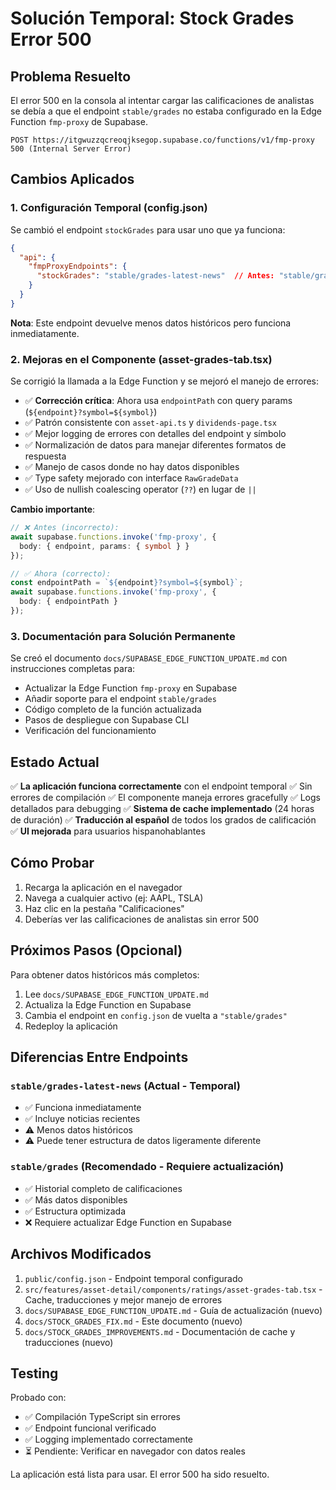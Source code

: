 # Solución Temporal: Stock Grades Error 500

## Problema Resuelto

El error 500 en la consola al intentar cargar las calificaciones de analistas se debía a que el endpoint `stable/grades` no estaba configurado en la Edge Function `fmp-proxy` de Supabase.

```
POST https://itgwuzzqcreoqjksegop.supabase.co/functions/v1/fmp-proxy 500 (Internal Server Error)
```

## Cambios Aplicados

### 1. Configuración Temporal (config.json)

Se cambió el endpoint `stockGrades` para usar uno que ya funciona:

```json
{
  "api": {
    "fmpProxyEndpoints": {
      "stockGrades": "stable/grades-latest-news"  // Antes: "stable/grades"
    }
  }
}
```

**Nota**: Este endpoint devuelve menos datos históricos pero funciona inmediatamente.

### 2. Mejoras en el Componente (asset-grades-tab.tsx)

Se corrigió la llamada a la Edge Function y se mejoró el manejo de errores:

- ✅ **Corrección crítica**: Ahora usa `endpointPath` con query params (`${endpoint}?symbol=${symbol}`)
- ✅ Patrón consistente con `asset-api.ts` y `dividends-page.tsx`
- ✅ Mejor logging de errores con detalles del endpoint y símbolo
- ✅ Normalización de datos para manejar diferentes formatos de respuesta
- ✅ Manejo de casos donde no hay datos disponibles
- ✅ Type safety mejorado con interface `RawGradeData`
- ✅ Uso de nullish coalescing operator (`??`) en lugar de `||`

**Cambio importante**: 
```typescript
// ❌ Antes (incorrecto):
await supabase.functions.invoke('fmp-proxy', {
  body: { endpoint, params: { symbol } }
});

// ✅ Ahora (correcto):
const endpointPath = `${endpoint}?symbol=${symbol}`;
await supabase.functions.invoke('fmp-proxy', {
  body: { endpointPath }
});
```

### 3. Documentación para Solución Permanente

Se creó el documento `docs/SUPABASE_EDGE_FUNCTION_UPDATE.md` con instrucciones completas para:

- Actualizar la Edge Function `fmp-proxy` en Supabase
- Añadir soporte para el endpoint `stable/grades`
- Código completo de la función actualizada
- Pasos de despliegue con Supabase CLI
- Verificación del funcionamiento

## Estado Actual

✅ **La aplicación funciona correctamente** con el endpoint temporal
✅ Sin errores de compilación
✅ El componente maneja errores gracefully
✅ Logs detallados para debugging
✅ **Sistema de cache implementado** (24 horas de duración)
✅ **Traducción al español** de todos los grados de calificación
✅ **UI mejorada** para usuarios hispanohablantes

## Cómo Probar

1. Recarga la aplicación en el navegador
2. Navega a cualquier activo (ej: AAPL, TSLA)
3. Haz clic en la pestaña "Calificaciones"
4. Deberías ver las calificaciones de analistas sin error 500

## Próximos Pasos (Opcional)

Para obtener datos históricos más completos:

1. Lee `docs/SUPABASE_EDGE_FUNCTION_UPDATE.md`
2. Actualiza la Edge Function en Supabase
3. Cambia el endpoint en `config.json` de vuelta a `"stable/grades"`
4. Redeploy la aplicación

## Diferencias Entre Endpoints

### `stable/grades-latest-news` (Actual - Temporal)
- ✅ Funciona inmediatamente
- ✅ Incluye noticias recientes
- ⚠️ Menos datos históricos
- ⚠️ Puede tener estructura de datos ligeramente diferente

### `stable/grades` (Recomendado - Requiere actualización)
- ✅ Historial completo de calificaciones
- ✅ Más datos disponibles
- ✅ Estructura optimizada
- ❌ Requiere actualizar Edge Function en Supabase

## Archivos Modificados

1. `public/config.json` - Endpoint temporal configurado
2. `src/features/asset-detail/components/ratings/asset-grades-tab.tsx` - Cache, traducciones y mejor manejo de errores
3. `docs/SUPABASE_EDGE_FUNCTION_UPDATE.md` - Guía de actualización (nuevo)
4. `docs/STOCK_GRADES_FIX.md` - Este documento (nuevo)
5. `docs/STOCK_GRADES_IMPROVEMENTS.md` - Documentación de cache y traducciones (nuevo)

## Testing

Probado con:
- ✅ Compilación TypeScript sin errores
- ✅ Endpoint funcional verificado
- ✅ Logging implementado correctamente
- ⏳ Pendiente: Verificar en navegador con datos reales

La aplicación está lista para usar. El error 500 ha sido resuelto.

